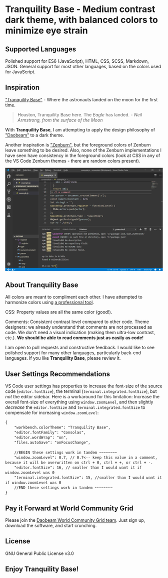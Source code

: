 # Tranquility Base - Medium contrast dark theme, with balanced colors to minimize eye strain

## Supported Languages 
Polished support for ES6 (JavaScript), HTML, CSS, SCSS, Markdown, JSON. General support for most other languages, based on the colors used for JavaScript.

## Inspiration
["Tranquility Base"][1] - Where the astronauts landed on the moon for the first time.

> Houston, Tranquility Base here. The _Eagle_ has landed. _- Neil Armstrong, from the surface of the Moon_

With **Tranquility Base**, I am attempting to apply the design philosophy of ["Daobeam"][2] to a dark theme. 

Another inspiration is ["Zenburn"][3], but the foreground colors of Zenburn leave something to be desired. Also, none of the Zenburn implementations I have seen have consistency in the foreground colors (look at CSS in any of the VS Code Zenburn themes - there are random colors present). 

!["Full Editor Screenshot"][6]

## About **Tranquility Base**
All colors are meant to compliment each other. I have attempted to harmonize colors using [a professional tool][0].

CSS: Property values are all the same color (good!).

Comments: Consistent contrast level compared to other code. Theme designers: we already understand that comments are not processed as code. We don't need a visual indication (making them ultra-low contrast, etc.). **We should be able to read comments just as easily as code!**

I am open to pull requests and constructive feedback. I would like to see polished support for many other languages, particularly back-end languages. If you like **Tranquility Base**, please review it.

## User Settings Recommendations
VS Code user settings has properties to increase the font-size of the source code (`editor.fontSize`), the terminal (`terminal.integrated.fontSize`), but *not* the editor sidebar. Here is a workaround for this limitation: Increase the overall font-size of everything using `window.zoomLevel`, and then slightly *decrease* the `editor.fontSize` and `terminal.integrated.fontSize` to compensate for increasing `window.zoomLevel`:

```
{
    "workbench.colorTheme": "Tranquility Base",
    "editor.fontFamily": "Consolas",
    "editor.wordWrap": "on",
    "files.autoSave": "onFocusChange",
    
    //BEGIN these settings work in tandem ~~~~~~~~
    "window.zoomLevel": 0.7, // 0.7<-- keep this value in a comment, because it will be overwritten on ctrl + 0, ctrl + +, or ctrl + -.
    "editor.fontSize": 16, // smaller than I would want it if window.zoomLevel was 0
    "terminal.integrated.fontSize": 15, //smaller than I would want it if window.zoomLevel was 0
    //END these settings work in tandem ~~~~~~~~    
}
```
## Pay it Forward at World Community Grid
Please join the [Daobeam World Community Grid team](https://join.worldcommunitygrid.org?teamId=RF7TGV6H72). Just sign up, download the software, and start crunching.

## License
GNU General Public License v3.0

## Enjoy **Tranquility Base**!

[0]:https://www.sessions.edu/color-calculator/

[1]:https://en.wikipedia.org/wiki/Tranquility_Base

[2]:https://marketplace.visualstudio.com/items?itemName=mike-flanigan.Daobeam

[3]:http://www.kippura.org/zenburnpage/

[6]:https://raw.githubusercontent.com/76784/tranquility-base/master/screenshots/full-editor.png

[7]:https://join.worldcommunitygrid.org?teamId=RF7TGV6H72
